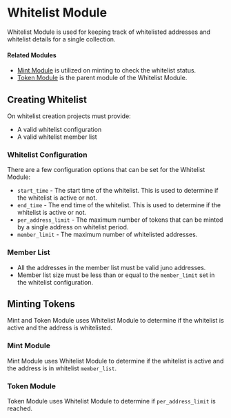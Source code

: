 # Whitelist Module

Whitelist Module is used for keeping track of whitelisted addresses and whitelist details for a single collection.

#### Related Modules

- [Mint Module](/docs/komple-framework/modules/06-Mint-Module.md) is utilized on minting to check the whitelist status.
- [Token Module](/docs/komple-framework/modules/08-Token-Module.md) is the parent module of the Whitelist Module.

## Creating Whitelist

On whitelist creation projects must provide:

- A valid whitelist configuration
- A valid whitelist member list

### Whitelist Configuration

There are a few configuration options that can be set for the Whitelist Module:

- `start_time` - The start time of the whitelist. This is used to determine if the whitelist is active or not.
- `end_time` - The end time of the whitelist. This is used to determine if the whitelist is active or not.
- `per_address_limit` - The maximum number of tokens that can be minted by a single address on whitelist period.
- `member_limit` - The maximum number of whitelisted addresses.

### Member List

- All the addresses in the member list must be valid juno addresses.
- Member list size must be less than or equal to the `member_limit` set in the whitelist configuration.

## Minting Tokens

Mint and Token Module uses Whitelist Module to determine if the whitelist is active and the address is whitelisted.

### Mint Module

Mint Module uses Whitelist Module to determine if the whitelist is active and the address is in whitelist `member_list`.

### Token Module

Token Module uses Whitelist Module to determine if `per_address_limit` is reached.